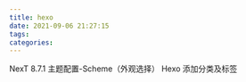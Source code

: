 ```yaml
---
title: hexo
date: 2021-09-06 21:27:15
tags:
categories:
---
```


NexT 8.7.1 主题配置-Scheme（外观选择）
Hexo 添加分类及标签
